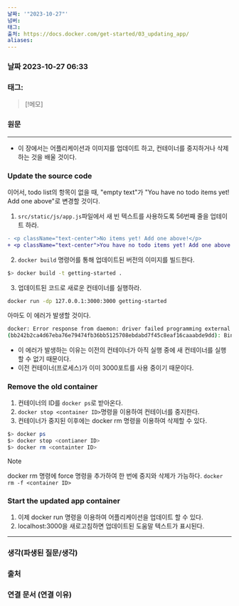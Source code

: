 ```yaml
---
날짜: '"2023-10-27"'
넘버: 
태그: 
출처: https://docs.docker.com/get-started/03_updating_app/
aliases:
---
```

### 날짜  2023-10-27 06:33

### 태그:

>[!메모]
>

### 원문
---
- 이 장에서는 어플리케이션과 이미지를 업데이트 하고, 컨테이너를 중지하거나 삭제하는 것을 배울 것이다.

### Update the source code
이어서, todo list의 항목이 없을 때, "empty text"가 "You have no todo items yet! Add one above"로 변경할 것이다.
1. `src/static/js/app.js`파일에서 새 빈 텍스트를 사용하도록 56번째 줄을 업테이트 하라.
```diff
- <p className="text-center">No items yet! Add one above!</p>
+ <p className="text-center">You have no todo items yet! Add one above!</p>
```
2. `docker build` 명령어를 통해 업데이트된 버전의 이미지를 빌드한다.
```bash
$> docker build -t getting-started .
```
3. 업데이트된 코드로 새로운 컨테이너를 실행하라.
```bash
docker run -dp 127.0.0.1:3000:3000 getting-started
```
아마도 이 에러가 발생할 것이다.
```bash
docker: Error response from daemon: driver failed programming external connectivity on endpoint laughing_burnell 
(bb242b2ca4d67eba76e79474fb36bb5125708ebdabd7f45c8eaf16caaabde9dd): Bind for 127.0.0.1:3000 failed: port is already allocated.
```
- 이 에러가 발생하는 이유는 이전의 컨테이너가 아직 실행 중에 새 컨테이너를 실행할 수 없기 때문이다.
- 이전 컨테이너(프로세스)가 이미 3000포트를 사용 중이기 때문이다.
### Remove the old container
1. 컨테이너의 ID를 `docker ps`로 받아온다.
2. `docker stop <container ID>`명령을 이용하여 컨테이너를 중지한다.
3. 컨테이너가 중지된 이후에는 docker rm 명령을 이용하여 삭제할 수 있다.
```bash
$> docker ps
$> docker stop <contianer ID>
$> docker rm <containter ID>
```

> [!Note]
> docker rm 명령에 force 명령을 추가하여 한 번에 중지와 삭제가 가능하다.
> `docker rm -f <container ID>`

### Start the updated app container
1. 이제 docker run 명령을 이용하여 어플리케이션을 업데이트 할 수 있다.
2. localhost:3000을 새로고침하면 업데이트된 도움말 텍스트가 표시된다.

---
### 생각(파생된 질문/생각)

### 출처

### 연결 문서 (연결 이유)
